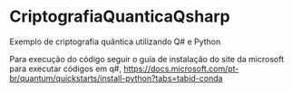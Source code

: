 # CriptografiaQuanticaQsharp
Exemplo de criptografia quântica utilizando Q# e Python

Para execução do código seguir o guia de instalação do site da microsoft para executar códigos em q#, https://docs.microsoft.com/pt-br/quantum/quickstarts/install-python?tabs=tabid-conda
